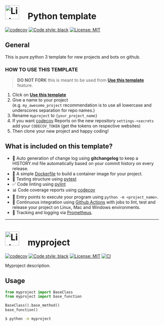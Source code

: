 # <img src="https://docs.lido.fi/img/logo.svg" alt="Lido" width="46"/> Python template 

[![codecov](https://codecov.io/gh/lidofinance/python-base-template/branch/master/graph/badge.svg)](https://codecov.io/gh/lidofinance/lido-python-sdk)
[![Code style: black](https://img.shields.io/badge/code%20style-black-000000.svg)](https://github.com/psf/black)
[![License: MIT](https://img.shields.io/badge/License-MIT-yellow.svg)](https://opensource.org/licenses/MIT)

## General

This is pure python 3 template for new projects and bots on github.

### HOW TO USE THIS TEMPLATE

> **DO NOT FORK** this is meant to be used from **[Use this template](https://github.com/lidofinance/python-base-template/generate)** feature.

1. Click on **[Use this template](https://github.com/lidofinance/python-base-template/generate)**
2. Give a name to your project  
   (e.g. `my_awesome_project` recommendation is to use all lowercase and underscores separation for repo names.)
3. Rename `myproject` to `{your_project_name}`
4. If you want [codecov](https://about.codecov.io/sign-up/) Reports 
  on the new repository `settings->secrets` add your `CODECOV_TOKEN` (get the tokens on respective websites)
5. Then clone your new project and happy coding!

## What is included on this template?

- 💬 Auto generation of change log using **gitchangelog** to keep a HISTORY.md file automatically based on your commit history on every release.
- 🐋 A simple [Dockerfile](Dockerfile) to build a container image for your project.  
- 🧪 Testing structure using [pytest](https://docs.pytest.org/en/latest/)
- ✅ Code linting using [pylint](https://pylint.org/)
- 📊 Code coverage reports using [codecov](https://about.codecov.io/sign-up/)
- 🎯 Entry points to execute your program using `python -m <project_name>`.
- 🔄 Continuous integration using [Github Actions](.github/workflows/) with jobs to lint, test and release your project on Linux, Mac and Windows environments.
- 🌊 Tracking and logging via [Prometheus](https://prometheus.io/).

<!--  DELETE THE LINES ABOVE THIS AND WRITE YOUR PROJECT README BELOW -->

---
# <img src="https://docs.lido.fi/img/logo.svg" alt="Lido" width="46"/> myproject

[![codecov](https://codecov.io/gh/lidofinance/python-base-template/branch/master/graph/badge.svg)](https://codecov.io/gh/lidofinance/lido-python-sdk)
[![Code style: black](https://img.shields.io/badge/code%20style-black-000000.svg)](https://github.com/psf/black)
[![License: MIT](https://img.shields.io/badge/License-MIT-yellow.svg)](https://opensource.org/licenses/MIT)
[![CI](https://github.com/lidofinance/python-base-template/actions/workflows/main.yml/tests.svg)](https://github.com/author_name/project_urlname/actions/workflows/main.yml)

Myproject description.

## Usage

```py
from myproject import BaseClass
from myproject import base_function

BaseClass().base_method()
base_function()
```

```bash
$ python -m myproject
```
